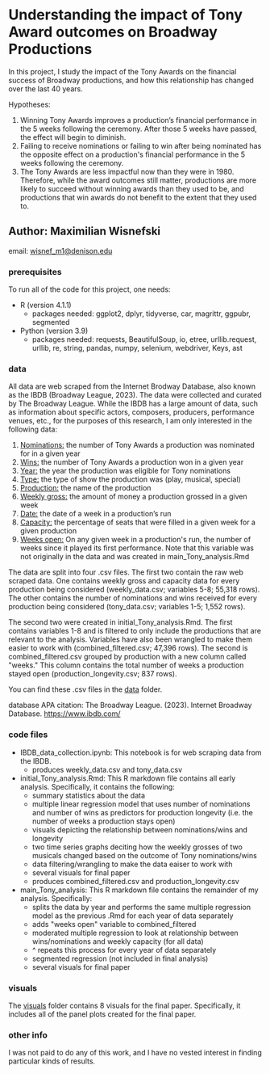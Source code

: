# Understanding the impact of Tony Award outcomes on Broadway Productions

In this project, I study the impact of the Tony Awards on the financial success of Broadway productions, and how this relationship has changed over the last 40 years.

Hypotheses:
1. Winning Tony Awards improves a production’s financial performance in the 5 weeks following the ceremony. After those 5 weeks have passed, the effect will begin to diminish.
2. Failing to receive nominations or failing to win after being nominated has the opposite effect on a production's financial performance in the 5 weeks following the ceremony.
3. The Tony Awards are less impactful now than they were in 1980. Therefore, while the award outcomes still matter, productions are more likely to succeed without winning awards than they used to be, and productions that win awards do not benefit to the extent that they used to. 


## Author: Maximilian Wisnefski
email: wisnef_m1@denison.edu

### prerequisites
To run all of the code for this project, one needs:
- R (version 4.1.1)
  - packages needed: ggplot2, dplyr, tidyverse, car, magrittr, ggpubr, segmented
- Python (version 3.9)
  - packages needed: requests, BeautifulSoup, io, etree, urllib.request, urllib, re, string, pandas, numpy, selenium, webdriver, Keys, ast


### data
All data are web scraped from the Internet Brodway Database, also known as the IBDB (Broadway League, 2023). The data were collected and curated by The Broadway League. While the IBDB has a large amount of data, such as information about specific actors, composers, producers, performance venues, etc., for the purposes of this research, I am only interested in the following data: 

1. <ins>Nominations:</ins> the number of Tony Awards a production was nominated for in a given year
2. <ins>Wins:</ins> the number of Tony Awards a production won in a given year
3. <ins>Year:</ins> the year the production was eligible for Tony nominations
4. <ins>Type:</ins> the type of show the production was (play, musical, special)
5. <ins>Production:</ins> the name of the production
6. <ins>Weekly gross:</ins> the amount of money a production grossed in a given week
7. <ins>Date:</ins> the date of a week in a production’s run
8. <ins>Capacity:</ins> the percentage of seats that were filled in a given week for a given production
9. <ins>Weeks open:</ins> On any given week in a production's run, the number of weeks since it played its first performance. Note that this variable was not originally in the data and was created in main_Tony_analysis.Rmd 

The data are split into four .csv files. The first two contain the raw web scraped data. One contains weekly gross and capacity data for every production being considered (weekly_data.csv; variables 5-8; 55,318 rows). The other contains the number of nominations and wins received for every production being considered (tony_data.csv; variables 1-5; 1,552 rows). 

The second two were created in initial_Tony_analysis.Rmd. The first contains variables 1-8 and is filtered to only include the productions that are relevant to the analysis. Variables have also been wrangled to make them easier to work with (combined_filtered.csv; 47,396 rows). The second is combined_filtered.csv grouped by production with a new column called "weeks." This column contains the total number of weeks a production stayed open (production_longevity.csv; 837 rows). 

You can find these .csv files in the [data](https://github.com/MaxWisnefski/Tony-Award-Data-Analysis/tree/main/data) folder.

database APA citation: The Broadway League. (2023). Internet Broadway Database. https://www.ibdb.com/


### code files 
- IBDB_data_collection.ipynb: This notebook is for web scraping data from the IBDB.
  - produces weekly_data.csv and tony_data.csv
- initial_Tony_analysis.Rmd: This R markdown file contains all early analysis. Specifically, it contains the following:
  - summary statistics about the data
  - multiple linear regression model that uses number of nominations and number of wins as predictors for production longevity (i.e. the number of weeks a production stays open)
  - visuals depicting the relationship between nominations/wins and longevity
  - two time series graphs deciting how the weekly grosses of two musicals changed based on the outcome of Tony nominations/wins
  - data filtering/wrangling to make the data eaiser to work with
  - several visuals for final paper
  - produces combined_filtered.csv and production_longevity.csv
- main_Tony_analysis: This R markdown file contains the remainder of my analysis. Specifically:
  - splits the data by year and performs the same multiple regression model as the previous .Rmd for each year of data separately
  - adds "weeks open" variable to combined_filtered
  - moderated multiple regression to look at relationship between wins/nominations and weekly capacity (for all data)
  - ^ repeats this process for every year of data separately
  - segmented regression (not included in final analysis)
  - several visuals for final paper

### visuals
The [visuals](https://github.com/MaxWisnefski/Tony-Award-Data-Analysis/tree/main/visuals) folder contains 8 visuals for the final paper. Specifically, it includes all of the panel plots created for the final paper.

### other info
I was not paid to do any of this work, and I have no vested interest in finding particular kinds of results. 
